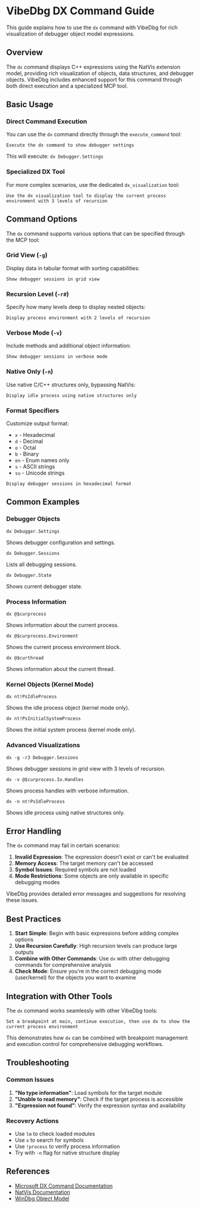# VibeDbg DX Command Guide

This guide explains how to use the `dx` command with VibeDbg for rich visualization of debugger object model expressions.

## Overview

The `dx` command displays C++ expressions using the NatVis extension model, providing rich visualization of objects, data structures, and debugger objects. VibeDbg includes enhanced support for this command through both direct execution and a specialized MCP tool.

## Basic Usage

### Direct Command Execution

You can use the `dx` command directly through the `execute_command` tool:

```text
Execute the dx command to show debugger settings
```

This will execute: `dx Debugger.Settings`

### Specialized DX Tool

For more complex scenarios, use the dedicated `dx_visualization` tool:

```text
Use the dx visualization tool to display the current process environment with 3 levels of recursion
```

## Command Options

The `dx` command supports various options that can be specified through the MCP tool:

### Grid View (`-g`)
Display data in tabular format with sorting capabilities:

```text
Show debugger sessions in grid view
```

### Recursion Level (`-r#`)
Specify how many levels deep to display nested objects:

```text
Display process environment with 2 levels of recursion
```

### Verbose Mode (`-v`)
Include methods and additional object information:

```text
Show debugger sessions in verbose mode
```

### Native Only (`-n`)
Use native C/C++ structures only, bypassing NatVis:

```text
Display idle process using native structures only
```

### Format Specifiers
Customize output format:
- `x` - Hexadecimal
- `d` - Decimal  
- `o` - Octal
- `b` - Binary
- `en` - Enum names only
- `s` - ASCII strings
- `su` - Unicode strings

```text
Display debugger sessions in hexadecimal format
```

## Common Examples

### Debugger Objects

```text
dx Debugger.Settings
```
Shows debugger configuration and settings.

```text
dx Debugger.Sessions
```
Lists all debugging sessions.

```text
dx Debugger.State
```
Shows current debugger state.

### Process Information

```text
dx @$curprocess
```
Shows information about the current process.

```text
dx @$curprocess.Environment
```
Shows the current process environment block.

```text
dx @$curthread
```
Shows information about the current thread.

### Kernel Objects (Kernel Mode)

```text
dx nt!PsIdleProcess
```
Shows the idle process object (kernel mode only).

```text
dx nt!PsInitialSystemProcess
```
Shows the initial system process (kernel mode only).

### Advanced Visualizations

```text
dx -g -r3 Debugger.Sessions
```
Shows debugger sessions in grid view with 3 levels of recursion.

```text
dx -v @$curprocess.Io.Handles
```
Shows process handles with verbose information.

```text
dx -n nt!PsIdleProcess
```
Shows idle process using native structures only.

## Error Handling

The `dx` command may fail in certain scenarios:

1. **Invalid Expression**: The expression doesn't exist or can't be evaluated
2. **Memory Access**: The target memory can't be accessed
3. **Symbol Issues**: Required symbols are not loaded
4. **Mode Restrictions**: Some objects are only available in specific debugging modes

VibeDbg provides detailed error messages and suggestions for resolving these issues.

## Best Practices

1. **Start Simple**: Begin with basic expressions before adding complex options
2. **Use Recursion Carefully**: High recursion levels can produce large outputs
3. **Combine with Other Commands**: Use `dx` with other debugging commands for comprehensive analysis
4. **Check Mode**: Ensure you're in the correct debugging mode (user/kernel) for the objects you want to examine

## Integration with Other Tools

The `dx` command works seamlessly with other VibeDbg tools:

```text
Set a breakpoint at main, continue execution, then use dx to show the current process environment
```

This demonstrates how `dx` can be combined with breakpoint management and execution control for comprehensive debugging workflows.

## Troubleshooting

### Common Issues

1. **"No type information"**: Load symbols for the target module
2. **"Unable to read memory"**: Check if the target process is accessible
3. **"Expression not found"**: Verify the expression syntax and availability

### Recovery Actions

- Use `lm` to check loaded modules
- Use `x` to search for symbols
- Use `!process` to verify process information
- Try with `-n` flag for native structure display

## References

- [Microsoft DX Command Documentation](https://learn.microsoft.com/en-us/windows-hardware/drivers/debuggercmds/dx--display-visualizer-variables-)
- [NatVis Documentation](https://learn.microsoft.com/en-us/visualstudio/debugger/create-custom-views-of-native-objects)
- [WinDbg Object Model](https://learn.microsoft.com/en-us/windows-hardware/drivers/debugger/debugger-object-model)
